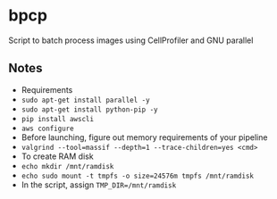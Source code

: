 # bpcp

Script to batch process images using CellProfiler and GNU parallel


## Notes
- Requirements
 - `sudo apt-get install parallel -y`
 - `sudo apt-get install python-pip -y`
 - `pip install awscli`
 - `aws configure`
- Before launching, figure out memory requirements of your pipeline
 - `valgrind --tool=massif --depth=1 --trace-children=yes <cmd>`
- To create RAM disk
 - `echo mkdir /mnt/ramdisk`
 - `echo sudo mount -t tmpfs -o size=24576m tmpfs /mnt/ramdisk`
 - In the script, assign `TMP_DIR=/mnt/ramdisk`

